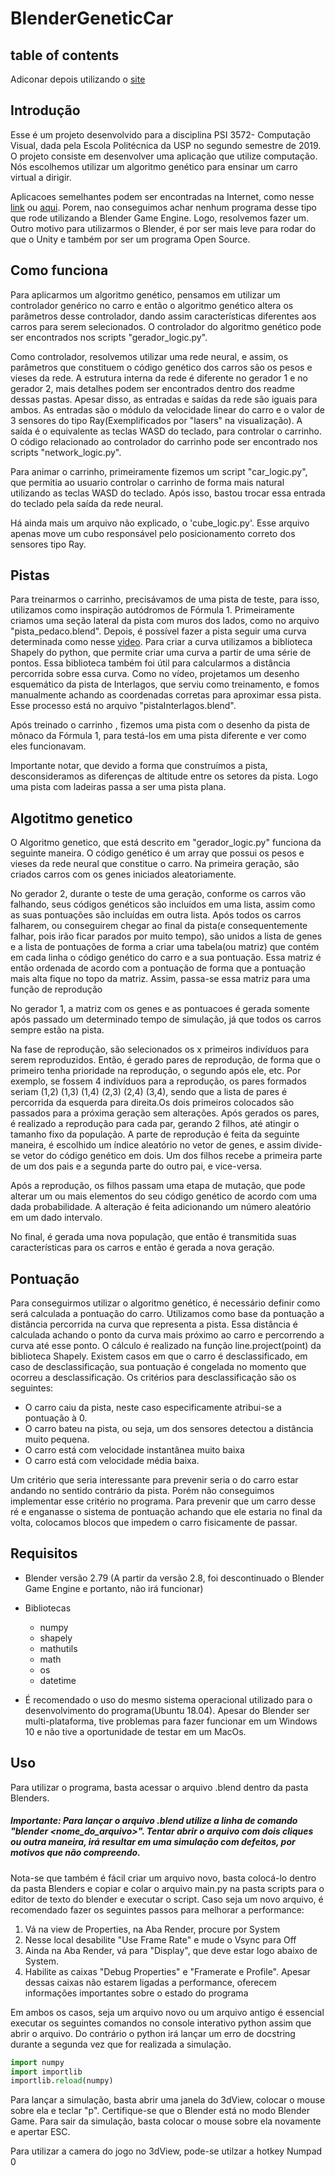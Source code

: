 # BlenderGeneticCar

## table of contents

Adiconar depois utilizando o [site](https://ecotrust-canada.github.io/markdown-toc/)

## Introdução

Esse é um projeto desenvolvido para a disciplina PSI 3572- Computação Visual, dada pela Escola Politécnica da USP no segundo semestre de 2019. O projeto consiste em desenvolver uma aplicação que utilize computação. Nós escolhemos utilizar um algoritmo genético para ensinar um carro virtual a dirigir.

Aplicacoes semelhantes podem ser encontradas na Internet, como nesse [link](https://ashwinvaidya.com/blog/self-driving-car-using-genetic-algorithm-in-unity/) ou [aqui](https://www.youtube.com/watch?v=8V2sX9BhAW8&feature=emb_title). Porem, nao conseguimos achar nenhum programa desse tipo que rode utilizando a Blender Game Engine. Logo, resolvemos fazer um. Outro motivo para utilizarmos o Blender, é por ser mais leve para rodar do que o Unity e também por ser um programa Open Source.

## Como funciona
Para aplicarmos um algoritmo genético, pensamos em utilizar um controlador genérico no carro e então o algoritmo genético altera os parâmetros desse controlador, dando assim características diferentes aos carros para serem selecionados. O controlador do algoritmo genético pode ser encontrados nos scripts "gerador_logic.py".

Como controlador, resolvemos utilizar uma rede neural, e assim, os parâmetros que constituem o código genético dos carros são os pesos e vieses da rede. A estrutura interna da rede é diferente no gerador 1 e no gerador 2, mais detalhes podem ser encontrados dentro dos readme dessas pastas. Apesar disso, as entradas e saídas da rede são iguais para ambos. As entradas são o módulo da velocidade linear do carro e o valor de 3 sensores do tipo Ray(Exemplificados por "lasers" na visualização). A saída é o equivalente as teclas WASD do teclado, para controlar o carrinho. O código relacionado ao controlador do carrinho pode ser encontrado nos scripts "network_logic.py".

Para animar o carrinho, primeiramente fizemos um script "car_logic.py", que permitia ao usuario controlar o carrinho de forma mais natural utilizando as teclas WASD do teclado. Após isso, bastou trocar essa entrada do teclado pela saída da rede neural.

Há ainda mais um arquivo não explicado, o 'cube_logic.py'. Esse arquivo apenas move um cubo responsável pelo posicionamento correto dos sensores tipo Ray.

## Pistas
Para treinarmos o carrinho, precisávamos de uma pista de teste, para isso, utilizamos como inspiração autódromos de Fórmula 1. Primeiramente criamos uma seção lateral da pista com muros dos lados, como no arquivo "pista_pedaco.blend". Depois, é possível fazer a pista seguir uma curva determinada como nesse [video](https://www.youtube.com/watch?v=SDLLbKvEeBY). Para criar a curva utilizamos a biblioteca Shapely do python, que permite criar uma curva a partir de uma série de pontos. Essa biblioteca também foi útil para calcularmos a distância percorrida sobre essa curva. Como no vídeo, projetamos um desenho esquemático da pista de Interlagos, que serviu como treinamento, e fomos manualmente achando as coordenadas corretas para aproximar essa pista. Esse processo está no arquivo "pistaInterlagos.blend".

Após treinado o carrinho , fizemos uma pista com o desenho da pista de mônaco da Fórmula 1, para testá-los em uma pista diferente e ver como eles funcionavam.

Importante notar, que devido a forma que construímos a pista, desconsideramos as diferenças de altitude entre os setores da pista. Logo uma pista com ladeiras passa a ser uma pista plana.


## Algotitmo genetico
O Algoritmo genetico, que está descrito em "gerador_logic.py" funciona da seguinte maneira. O código genético é um array que possui os pesos e vieses da rede neural que constitue o carro. Na primeira geração, são criados carros com os genes iniciados aleatoriamente. 

No gerador 2, durante o teste de uma geração, conforme os carros vão falhando, seus códigos genéticos são incluídos em uma lista, assim como as suas pontuações são incluídas em outra lista. Após todos os carros falharem, ou conseguirem chegar ao final da pista(e consequentemente falhar, pois irão ficar parados por muito tempo), são unidos a lista de genes e a lista de pontuações de forma a criar uma tabela(ou matriz) que contém em cada linha o código genético do carro e a sua pontuação. Essa matriz é então ordenada de acordo com a pontuação de forma que a pontuação mais alta fique no topo da matriz. Assim, passa-se essa matriz para uma função de reprodução

No gerador 1, a matriz com os genes e as pontuacoes é gerada somente após passado um determinado tempo de simulação, já que todos os carros sempre estão na pista.

Na fase de reprodução, são selecionados os x primeiros indivíduos para serem reproduzidos. Então, é gerado pares de reprodução, de forma que o primeiro tenha prioridade na reprodução, o segundo após ele, etc. Por exemplo, se fossem 4 indivíduos para a reprodução, os pares formados seriam (1,2) (1,3) (1,4) (2,3) (2,4) (3,4), sendo que a lista de pares é percorrida da esquerda para direita.Os dois primeiros colocados são passados para a próxima geração sem alterações. Após gerados os pares, é realizado a reprodução para cada par, gerando 2 filhos, até atingir o tamanho fixo da população. A parte de reprodução é feita da seguinte maneira, é escolhido um índice aleatório no vetor de genes, e assim divide-se vetor do código genético em dois. Um dos filhos recebe a primeira parte de um dos pais e a segunda parte do outro pai, e vice-versa.

Após a reprodução, os filhos passam uma etapa de mutação, que pode alterar um ou mais elementos do seu código genético de acordo com uma dada probabilidade. A alteração é feita adicionando um número aleatório em um dado intervalo. 

No final, é gerada uma nova população, que então é transmitida suas características para os carros e então é gerada a nova geração.


## Pontuação

Para conseguirmos utilizar o algoritmo genético, é necessário definir como será calculada a pontuação do carro. Utilizamos como base da pontuação a distância percorrida na curva que representa a pista. Essa distância é calculada achando o ponto da curva mais próximo ao carro e percorrendo a curva até esse ponto. O cálculo é realizado na função line.project(point) da biblioteca Shapely. Existem casos em que o carro é desclassificado, em caso de desclassificação, sua pontuação é congelada no momento que ocorreu a desclassificação. Os critérios para desclassificação são os seguintes:

* O carro caiu da pista, neste caso especificamente atribui-se a pontuação à 0.
* O carro bateu na pista, ou seja, um dos sensores detectou a distância muito pequena.
* O carro está com velocidade instantânea muito baixa
* O carro está com velocidade média baixa.

Um critério que seria interessante para prevenir seria o do carro estar andando no sentido contrário da pista. Porém não conseguimos implementar esse critério no programa. Para prevenir que um carro desse ré e enganasse o sistema de pontuação achando que ele estaria no final da volta, colocamos blocos que impedem o carro fisicamente de passar. 

## Requisitos

* Blender versão 2.79 (A partir da versão 2.8, foi descontinuado o Blender Game Engine e portanto, não irá funcionar)
* Bibliotecas 
  * numpy
  * shapely
  * mathutils
  * math
  * os
  * datetime

* É recomendado o uso do mesmo sistema operacional utilizado para o desenvolvimento do programa(Ubuntu 18.04). Apesar do Blender ser multi-plataforma, tive problemas para fazer funcionar em um Windows 10 e não tive a oportunidade de testar em um MacOs.

## Uso

Para utilizar o programa, basta acessar o arquivo .blend dentro da pasta Blenders.

##### Importante: Para lançar o arquivo .blend utilize a linha de comando "blender <nome_do_arquivo>". Tentar abrir o arquivo com dois cliques ou outra maneira, irá resultar em uma simulação com defeitos, por motivos que não compreendo.

Nota-se que também é fácil criar um arquivo novo, basta colocá-lo dentro da pasta Blenders e copiar e colar o arquivo main.py na pasta scripts para o editor de texto do blender e executar o script. Caso seja um novo arquivo, é recomendado fazer os seguintes passos para melhorar a performance:

1. Vá na view de Properties, na Aba Render, procure por System
2. Nesse local desabilite "Use Frame Rate" e mude o Vsync para Off
3. Ainda na Aba Render, vá para "Display", que deve estar logo abaixo de System.
4. Habilite as caixas "Debug Properties" e "Framerate e Profile". Apesar dessas caixas não estarem ligadas a performance, oferecem informações importantes sobre o estado do programa

Em ambos os casos, seja um arquivo novo ou um arquivo antigo é essencial executar os seguintes comandos no console interativo python assim que abrir o arquivo. Do contrário o python irá lançar um erro de docstring durante a segunda vez que for realizada a simulação.

``` python
import numpy
import importlib
importlib.reload(numpy)
```

Para lançar a simulação, basta abrir uma janela do 3dView, colocar o mouse sobre ela e teclar "p". Certifique-se que o Blender está no modo Blender Game. Para sair da simulação, basta colocar o mouse sobre ela novamente e apertar ESC.

Para utilizar a camera do jogo no 3dView, pode-se utilzar a hotkey Numpad 0



